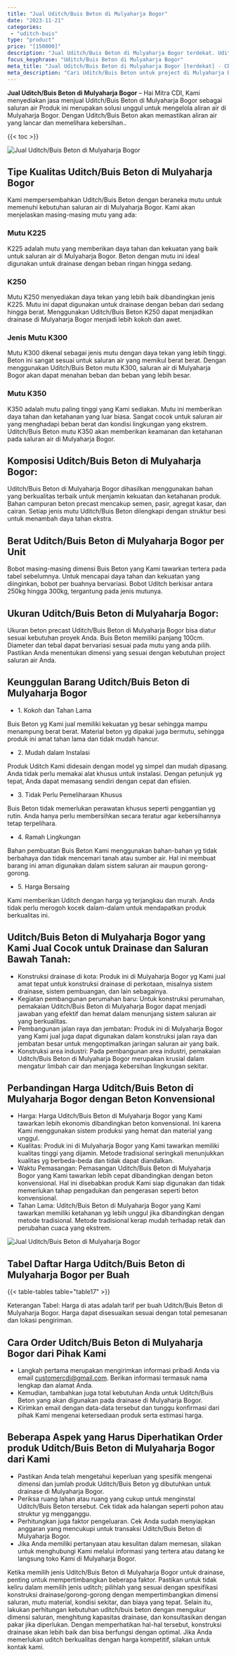 ```yaml
---
title: "Jual Uditch/Buis Beton di Mulyaharja Bogor"
date: "2023-11-21"
categories:
 - "uditch-buis"
type: "product"
price: "[150000]"
description: "Jual Uditch/Buis Beton di Mulyaharja Bogor terdekat. Uditch/Buis Beton ini sering dipakai dalam proyek konstruksi sebagai saluran pembuangan yang handal dan optimal. Kontak kami untuk mendapatkan lebih lanjut."
focus_keyphrase: "Uditch/Buis Beton di Mulyaharja Bogor"
meta_title: "Jual Uditch/Buis Beton di Mulyaharja Bogor [terdekat] - CDI"
meta_description: "Cari Uditch/Buis Beton untuk project di Mulyaharja Bogor? Kami memiliki Uditch/Buis Beton berkualitas untuk konstruksi drainase. Dapatkan harga terbaik sekarang."
---
```


**Jual Uditch/Buis Beton di Mulyaharja Bogor** – Hai Mitra CDI, Kami menyediakan jasa menjual Uditch/Buis Beton di Mulyaharja Bogor sebagai saluran air Produk ini merupakan solusi unggul untuk mengelola aliran air di Mulyaharja Bogor. Dengan Uditch/Buis Beton akan memastikan aliran air yang lancar dan memelihara kebersihan..

{{< toc >}}

![Jual Uditch/Buis Beton di Mulyaharja Bogor](/images/uditch-buis/uditch-beton-18.jpg)

## Tipe Kualitas Uditch/Buis Beton di Mulyaharja Bogor

Kami mempersembahkan Uditch/Buis Beton dengan beraneka mutu untuk memenuhi kebutuhan saluran air di Mulyaharja Bogor. Kami akan menjelaskan masing-masing mutu yang ada:

### Mutu K225

K225 adalah mutu yang memberikan daya tahan dan kekuatan yang baik untuk saluran air di Mulyaharja Bogor. Beton dengan mutu ini ideal digunakan untuk drainase dengan beban ringan hingga sedang.

### K250

Mutu K250 menyediakan daya tekan yang lebih baik dibandingkan jenis K225. Mutu ini dapat digunakan untuk drainase dengan beban dari sedang hingga berat. Menggunakan Uditch/Buis Beton K250 dapat menjadikan drainase di Mulyaharja Bogor menjadi lebih kokoh dan awet.

### Jenis Mutu K300

Mutu K300 dikenal sebagai jenis mutu dengan daya tekan yang lebih tinggi. Beton ini sangat sesuai untuk saluran air yang memikul berat berat. Dengan menggunakan Uditch/Buis Beton mutu K300, saluran air di Mulyaharja Bogor akan dapat menahan beban dan beban yang lebih besar.

### Mutu K350

K350 adalah mutu paling tinggi yang Kami sediakan. Mutu ini memberikan daya tahan dan ketahanan yang luar biasa. Sangat cocok untuk saluran air yang menghadapi beban berat dan kondisi lingkungan yang ekstrem. Uditch/Buis Beton mutu K350 akan memberikan keamanan dan ketahanan pada saluran air di Mulyaharja Bogor.

## Komposisi Uditch/Buis Beton di Mulyaharja Bogor:

Uditch/Buis Beton di Mulyaharja Bogor dihasilkan menggunakan bahan yang berkualitas terbaik untuk menjamin kekuatan dan ketahanan produk. Bahan campuran beton precast mencakup semen, pasir, agregat kasar, dan cairan. Setiap jenis mutu Uditch/Buis Beton dilengkapi dengan struktur besi untuk menambah daya tahan ekstra.

## Berat Uditch/Buis Beton di Mulyaharja Bogor per Unit

Bobot masing-masing dimensi Buis Beton yang Kami tawarkan tertera pada tabel sebelumnya. Untuk mencapai daya tahan dan kekuatan yang diinginkan, bobot per buahnya bervariasi. Bobot Uditch berkisar antara 250kg hingga 300kg, tergantung pada jenis mutunya.

## Ukuran Uditch/Buis Beton di Mulyaharja Bogor:

Ukuran beton precast Uditch/Buis Beton di Mulyaharja Bogor bisa diatur sesuai kebutuhan proyek Anda. Buis Beton memiliki panjang 100cm. Diameter dan tebal dapat bervariasi sesuai pada mutu yang anda pilih. Pastikan Anda menentukan dimensi yang sesuai dengan kebutuhan project saluran air Anda.

## Keunggulan Barang Uditch/Buis Beton di Mulyaharja Bogor

*   1\. Kokoh dan Tahan Lama

Buis Beton yg Kami jual memiliki kekuatan yg besar sehingga mampu menampung berat berat. Material beton yg dipakai juga bermutu, sehingga produk ini amat tahan lama dan tidak mudah hancur.
*   2\. Mudah dalam Instalasi

Produk Uditch Kami didesain dengan model yg simpel dan mudah dipasang. Anda tidak perlu memakai alat khusus untuk instalasi. Dengan petunjuk yg tepat, Anda dapat memasang sendiri dengan cepat dan efisien.
*   3\. Tidak Perlu Pemeliharaan Khusus

Buis Beton tidak memerlukan perawatan khusus seperti penggantian yg rutin. Anda hanya perlu membersihkan secara teratur agar kebersihannya tetap terpelihara.
*   4\. Ramah Lingkungan

Bahan pembuatan Buis Beton Kami menggunakan bahan-bahan yg tidak berbahaya dan tidak mencemari tanah atau sumber air. Hal ini membuat barang ini aman digunakan dalam sistem saluran air maupun gorong-gorong.
*   5\. Harga Bersaing

Kami memberikan Uditch dengan harga yg terjangkau dan murah. Anda tidak perlu merogoh kocek dalam-dalam untuk mendapatkan produk berkualitas ini.

## Uditch/Buis Beton di Mulyaharja Bogor yang Kami Jual Cocok untuk Drainase dan Saluran Bawah Tanah:

*   Konstruksi drainase di kota: Produk ini di Mulyaharja Bogor yg Kami jual amat tepat untuk konstruksi drainase di perkotaan, misalnya sistem drainase, sistem pembuangan, dan lain sebagainya.
*   Kegiatan pembangunan perumahan baru: Untuk konstruksi perumahan, pemakaian Uditch/Buis Beton di Mulyaharja Bogor dapat menjadi jawaban yang efektif dan hemat dalam menunjang sistem saluran air yang berkualitas.
*   Pembangunan jalan raya dan jembatan: Produk ini di Mulyaharja Bogor yang Kami jual juga dapat digunakan dalam konstruksi jalan raya dan jembatan besar untuk mengoptimalkan jaringan saluran air yang baik.
*   Konstruksi area industri: Pada pembangunan area industri, pemakaian Uditch/Buis Beton di Mulyaharja Bogor merupakan krusial dalam mengatur limbah cair dan menjaga kebersihan lingkungan sekitar.

## Perbandingan Harga Uditch/Buis Beton di Mulyaharja Bogor dengan Beton Konvensional

*   Harga: Harga Uditch/Buis Beton di Mulyaharja Bogor yang Kami tawarkan lebih ekonomis dibandingkan beton konvensional. Ini karena Kami menggunakan sistem produksi yang hemat dan material yang unggul.
*   Kualitas: Produk ini di Mulyaharja Bogor yang Kami tawarkan memiliki kualitas tinggi yang dijamin. Metode tradisional seringkali menunjukkan kualitas yg berbeda-beda dan tidak dapat diandalkan.
*   Waktu Pemasangan: Pemasangan Uditch/Buis Beton di Mulyaharja Bogor yang Kami tawarkan lebih cepat dibandingkan dengan beton konvensional. Hal ini disebabkan produk Kami siap digunakan dan tidak memerlukan tahap pengadukan dan pengerasan seperti beton konvensional.
*   Tahan Lama: Uditch/Buis Beton di Mulyaharja Bogor yang Kami tawarkan memiliki ketahanan yg lebih unggul jika dibandingkan dengan metode tradisional. Metode tradisional kerap mudah terhadap retak dan perubahan cuaca yang ekstrem.

![Jual Uditch/Buis Beton di Mulyaharja Bogor](/images/uditch-buis/buis-beton-05.jpg)

## Tabel Daftar Harga Uditch/Buis Beton di Mulyaharja Bogor per Buah

{{< table-tables table="table17" >}}

Keterangan Tabel: Harga di atas adalah tarif per buah Uditch/Buis Beton di Mulyaharja Bogor. Harga dapat disesuaikan sesuai dengan total pemesanan dan lokasi pengiriman.

## Cara Order Uditch/Buis Beton di Mulyaharja Bogor dari Pihak Kami

*   Langkah pertama merupakan mengirimkan informasi pribadi Anda via email customercdi@gmail.com. Berikan informasi termasuk nama lengkap dan alamat Anda.
*   Kemudian, tambahkan juga total kebutuhan Anda untuk Uditch/Buis Beton yang akan digunakan pada drainase di Mulyaharja Bogor.
*   Kirimkan email dengan data-data tersebut dan tunggu konfirmasi dari pihak Kami mengenai ketersediaan produk serta estimasi harga.

## Beberapa Aspek yang Harus Diperhatikan Order produk Uditch/Buis Beton di Mulyaharja Bogor dari Kami

*   Pastikan Anda telah mengetahui keperluan yang spesifik mengenai dimensi dan jumlah produk Uditch/Buis Beton yg dibutuhkan untuk drainase di Mulyaharja Bogor.
*   Periksa ruang lahan atau ruang yang cukup untuk menginstal Uditch/Buis Beton tersebut. Cek tidak ada halangan seperti pohon atau struktur yg mengganggu.
*   Perhitungkan juga faktor pengeluaran. Cek Anda sudah menyiapkan anggaran yang mencukupi untuk transaksi Uditch/Buis Beton di Mulyaharja Bogor.
*   Jika Anda memiliki pertanyaan atau kesulitan dalam memesan, silakan untuk menghubungi Kami melalui informasi yang tertera atau datang ke langsung toko Kami di Mulyaharja Bogor.

Ketika memilih jenis Uditch/Buis Beton di Mulyaharja Bogor untuk drainase, penting untuk mempertimbangkan beberapa faktor. Pastikan untuk tidak keliru dalam memilih jenis uditch; pilihlah yang sesuai dengan spesifikasi konstruksi drainase/gorong-gorong dengan mempertimbangkan dimensi saluran, mutu material, kondisi sekitar, dan biaya yang tepat. Selain itu, lakukan perhitungan kebutuhan uditch/buis beton dengan mengukur dimensi saluran, menghitung kapasitas drainase, dan konsultasikan dengan pakar jika diperlukan. Dengan memperhatikan hal-hal tersebut, konstruksi drainase akan lebih baik dan bisa berfungsi dengan optimal. Jika Anda memerlukan uditch berkualitas dengan harga kompetitif, silakan untuk kontak kami.